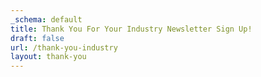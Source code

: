 ```yaml
---
_schema: default
title: Thank You For Your Industry Newsletter Sign Up!
draft: false
url: /thank-you-industry
layout: thank-you
---
```

